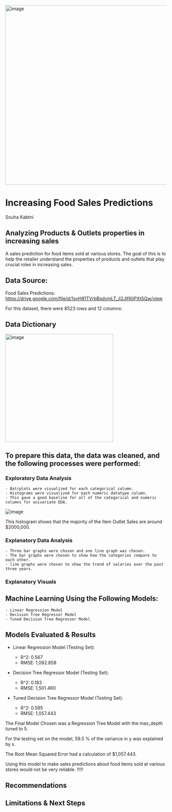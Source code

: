 <img width="560" alt="image" src="https://github.com/Souha-Kabtni/Sales_Predictions/assets/133057039/841e91c3-b7b9-4805-bb62-bcf28f5da21a">
 
# Increasing Food Sales Predictions

Souha Kabtni

## Analyzing Products & Outlets properties in increasing sales

A sales prediction for food items sold at various stores. The goal of this is to help the retailer understand the properties of products and outlets that play crucial roles in increasing sales.

## Data Source:

Food Sales Predictions: https://drive.google.com/file/d/1syH81TVrbBsdymLT_jl2JIf6IjPXtSQw/view 

For this dataset, there were 8523 rows and 12 columns:

## Data Dictionary

<img width="337" alt="image" src="https://github.com/Souha-Kabtni/Sales_Predictions/assets/133057039/090a8f07-1815-4db7-8ea9-f1ebba64c5aa">

## To prepare this data, the data was cleaned, and the following processes were performed:

### Exploratory Data Analysis

    - Batrplots were visualized for each categorical column. 
    - Histograms were visualized for each numeric datatype column. 
    - This gave a good baseline for all of the categorical and numeric columns for univariate EDA.

![image](https://github.com/Souha-Kabtni/Sales_Predictions/assets/133057039/d6aa2b52-a48b-4fb8-94d3-210a9c6c3472)

This histogram shows that the majority of the Item Outlet Sales are around $2000,000.

### Explanatory Data Analysis

    - Three bar graphs were chosen and one line graph was chosen.
    - The bar graphs were chosen to show how the categories compare to each other. 
    - line graphs were chosen to show the trend of salaries over the past three years. 




### Explanatory Visuals



## Machine Learning Using the Following Models:

    - Linear Regression Model
    - Decision Tree Regressor Model
    - Tuned Decision Tree Regressor Model

## Models Evaluated & Results

+ Linear Regression Model (Testing Set):
  
    + R^2: 0.567 
    + RMSE: 1,092.858
 
+ Decision Tree Regressor Model (Testing Set):

    + R^2: 0.183 
    + RMSE: 1,501.460

+ Tuned Decision Tree Regressor Model (Testing Set):

    + R^2: 0.595 
    + RMSE: 1,057.443

The Final Model Chosen was a Regression Tree Model with the max_depth tuned to 5.

For the testing set on the model, 59.5 % of the variance in y was explained by x.

The Root Mean Squared Error had a calculation of $1,057.443.

Using this model to make sales predictions about food items sold at various stores would not be very reliable. !!!!!

## Recommendations


## Limitations & Next Steps

